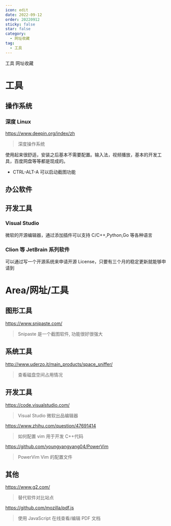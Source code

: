 ```yaml
---
icon: edit
date: 2022-09-12
order: 20220912
sticky: false
star: false
category:
  - 网址收藏
tag:
  - 工具
---
```


工具 网址收藏

<!-- more -->

# 工具

## 操作系统

### 深度 Linux

https://www.deepin.org/index/zh

> 深度操作系统

使用起来很舒适，安装之后基本不需要配置。输入法，视频播放，基本的开发工具，百度网盘等等都是现成的。

- CTRL-ALT-A 可以启动截图功能

## 办公软件

## 开发工具

### Visual Studio

微软的开源编辑器，通过添加插件可以支持 C/C++,Python,Go 等各种语言

### Clion 等 JetBrain 系列软件

可以通过写一个开源系统来申请开源 License，只要有三个月的稳定更新就能够申请到

# Area/网址/工具

## 图形工具

https://www.snipaste.com/

> Snipaste 是一个截图软件, 功能很好很强大

## 系统工具

http://www.uderzo.it/main_products/space_sniffer/

> 查看磁盘空间占用情况

## 开发工具

https://code.visualstudio.com/

> Visual Studio 微软出品编辑器

https://www.zhihu.com/question/47691414

> 如何配置 vim 用于开发 C++代码

https://github.com/youngyangyang04/PowerVim

> PowerVim Vim 的配置文件

## 其他

https://www.g2.com/

> 替代软件对比站点

https://github.com/mozilla/pdf.js

> 使用 JavaScript 在线查看/编辑 PDF 文档
